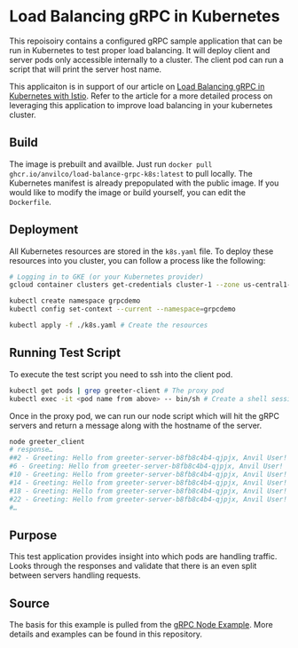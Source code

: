 # Load Balancing gRPC in Kubernetes
This repoisoiry contains a configured gRPC sample application that can be run in Kubernetes to test proper load balancing. 
It will deploy client and server pods only accessible internally to a cluster. The client pod can run a script that will print the server host name. 

This applicaiton is in support of our article on [Load Balancing gRPC in Kubernetes with Istio](). Refer to the article for a more detailed process on leveraging this application to improve load balancing in your kubernetes cluster. 

## Build
The image is prebuilt and availble. Just run `docker pull ghcr.io/anvilco/load-balance-grpc-k8s:latest` to pull locally. The Kubernetes manifest is already prepopulated with the public image. 
If you would like to modify the image or build yourself, you can edit the `Dockerfile`.

## Deployment
All Kubernetes resources are stored in the `k8s.yaml` file. To deploy these resources into you cluster, you can follow a process like the following:

```sh
# Logging in to GKE (or your Kubernetes provider)
gcloud container clusters get-credentials cluster-1 --zone us-central1-c --project project-name

kubectl create namespace grpcdemo
kubectl config set-context --current --namespace=grpcdemo

kubectl apply -f ./k8s.yaml # Create the resources
```

## Running Test Script
To execute the test script you need to ssh into the client pod. 
```sh
kubectl get pods | grep greeter-client # The proxy pod
kubectl exec -it <pod name from above> -- bin/sh # Create a shell sessions to this pod
```
Once in the proxy pod, we can run our node script which will hit the gRPC servers and return a message along with the hostname of the server.

```sh
node greeter_client
# response…
##2 - Greeting: Hello from greeter-server-b8fb8c4b4-qjpjx, Anvil User!
#6 - Greeting: Hello from greeter-server-b8fb8c4b4-qjpjx, Anvil User!
#10 - Greeting: Hello from greeter-server-b8fb8c4b4-qjpjx, Anvil User!
#14 - Greeting: Hello from greeter-server-b8fb8c4b4-qjpjx, Anvil User!
#18 - Greeting: Hello from greeter-server-b8fb8c4b4-qjpjx, Anvil User!
#22 - Greeting: Hello from greeter-server-b8fb8c4b4-qjpjx, Anvil User!
#…
```

## Purpose
This test application provides insight into which pods are handling traffic. Looks through the responses and validate that there is an even split between servers handling requests. 

Source
-------
The basis for this example is pulled from the [gRPC Node Example](https://github.com/grpc/grpc-node).
More details and examples can be found in this repository. 
